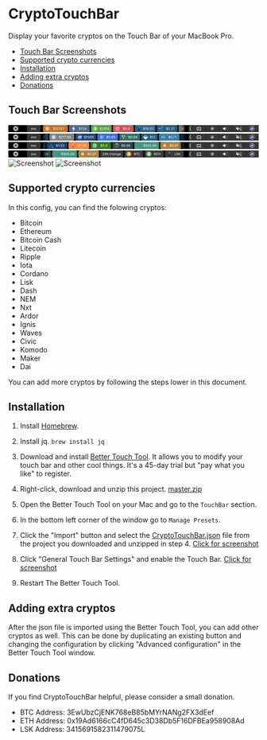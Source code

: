 # CryptoTouchBar

Display your favorite cryptos on the Touch Bar of your MacBook Pro.


- [Touch Bar Screenshots](#touch-bar-screenshots)
- [Supported crypto currencies](#supported-crypto-currencies)
- [Installation](#installation)
- [Adding extra cryptos](#adding-extra-cryptos)
- [Donations](#donations)


## Touch Bar Screenshots

![Screenshot](screenshots/coins1.png)
![Screenshot](screenshots/coins2.png)
![Screenshot](screenshots/coins3.png)
![Screenshot](screenshots/coins4.png)
![Screenshot](screenshots/coins_progress.png)
![Screenshot](screenshots/BTC_progress.png)


## Supported crypto currencies

In this config, you can find the folowing cryptos:
- Bitcoin
- Ethereum
- Bitcoin Cash
- Litecoin
- Ripple
- Iota
- Cordano
- Lisk
- Dash
- NEM
- Nxt
- Ardor
- Ignis
- Waves
- Civic
- Komodo
- Maker
- Dai

You can add more cryptos by following the steps lower in this document.


## Installation

1. Install [Homebrew](https://brew.sh).

2. Install jq.
```brew install jq```

3. Download and install [Better Touch Tool](https://www.boastr.net/downloads/). It allows you to modify your touch bar and other cool things. It's a 45-day trial but "pay what you like" to register.

4. Right-click, download and unzip this project. [master.zip](https://github.com/iOlivier/CryptoTouchBar/archive/master.zip)

5. Open the Better Touch Tool on your Mac and go to the `TouchBar` section.

6. In the bottom left corner of the window go to `Manage Presets`.

7. Click the "Import" button and select the [CryptoTouchBar.json](https://raw.githubusercontent.com/iOlivier/CryptoTouchBar/master/CryptoTouchBar.json) file from the project you downloaded and unzipped in step 4.
    [Click for screenshot](screenshots/installStep7.png)

8. Click "General Touch Bar Settings" and enable the Touch Bar.
    [Click for screenshot](screenshots/installStep8.png)

9. Restart The Better Touch Tool.


## Adding extra cryptos

After the json file is imported using the Better Touch Tool, you can add other cryptos as well. This can be done by duplicating an existing button and changing the configuration by clicking "Advanced configuration" in the Better Touch Tool window.


## Donations

If you find CryptoTouchBar helpful, please consider a small donation.

- BTC Address: 3EwUbzCjENK768eB85bMYrNANg2FX3dEef
- ETH Address: 0x19Ad6166cC4fD645c3D38Db5F16DFBEa958908Ad
- LSK Address: 3415691582311479075L
